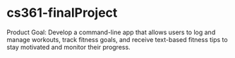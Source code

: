 # cs361-finalProject

Product Goal:
Develop a command-line app that allows users to log and manage workouts, track fitness goals, and receive text-based fitness tips to stay motivated and monitor their progress.

